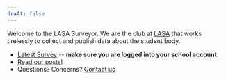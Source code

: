 ```yaml
---
draft: false
---
```


Welcome to the LASA Surveyor. We are the club at [LASA](https://lasa.austinschools.org)
that works tirelessly to collect and publish data about the student body.

- [Latest Survey](/survey/) -- **make sure you are logged into your school account.**
- [Read our posts!](/posts/)
- Questions? Concerns? [Contact us](/about/)

